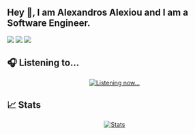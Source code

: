 ## Hey 👋, I am Alexandros Alexiou and I am a Software Engineer.

[![](https://img.shields.io/badge/-@homepage-%231DA1F2?style=flat-square&logo=about.me&logoColor=ffffff)](https://alexandrosalexiou.github.io/)
[![](https://img.shields.io/badge/-@alexandrosalexiou-%23181717?style=flat-square&logo=github)](https://github.com/AlexandrosAlexiou)
[![](https://img.shields.io/badge/-Alexandros%20Alexiou-blue?style=flat-square&logo=Linkedin&logoColor=white&link=https://www.linkedin.com/in/alexandrosalexiou/)](https://www.linkedin.com/in/alexandrosalexiou/)


## 🎧 Listening to...
<p align="center">
  <a href="https://spotify-readmemd.herokuapp.com/?background_color=0d1117&border_color=ffffff"> 
    <img src="https://spotify-readmemd.herokuapp.com/?background_color=0d1117&border_color=ffffff" alt="Listening now...">
  </a>
</p>


## &#x1f4c8; Stats

<p align="center">
  <a href="https://github-readme-stats.vercel.app/api?username=AlexandrosAlexiou&show_icons=true&bg_color=0d1117&text_color=e6e6e6"> 
    <img src="https://github-readme-stats.vercel.app/api?username=AlexandrosAlexiou&show_icons=true&bg_color=0d1117&text_color=e6e6e6" alt="Stats">
  </a>
</p>
